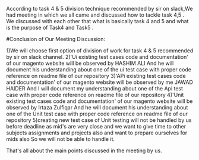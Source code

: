 According to task 4 & 5 division technique recommended by sir on slack,We had meeting in which we all came and discussed how to tackle task 4,5 . We discussed with each other that what is basically task 4 and 5 and what is the purpose of Task4 and Task5 .

#Conclusion of Our Meeting Discussion:

1)We will choose first option of division of work for task 4 & 5 recommended by sir on slack channel. 
2)'Ui existing test cases code and documentation' of our magento website will be observed by HASHIM ALI And he will document his understanding about one of the ui test case with proper code reference on readme file of our repository 
3)'APi existing test cases code and documentation' of our magento website will be observed by me JAWAD HAIDER And I will document my understanding about one of the Api test case with proper code reference on readme file of our repository 
4)'Unit existing test cases code and documentation' of our magento website will be observed by Irtaza Zulfiqar And he will document his understanding about one of the Unit test case with proper code reference on readme file of our repository 
5)creating new test case of Unit testing will not be handled by us before deadline as mid's are very close and we want to give time to other subjects assignments and projects also and want to prepare ourselves for mids also So we will not be able to handle it.

That's all about the main points discussed in the meeting by us.